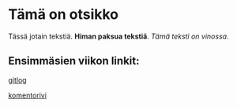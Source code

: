 # Tämä on otsikko
Tässä jotain tekstiä. **Himan paksua tekstiä**. *Tämä teksti on vinossa*.

## Ensimmäsien viikon linkit:

[gitlog](https://github.com/jrhel/ot-harjoitustyo2020/blob/master/laskarit/viikko1/gitlog.txt)

[komentorivi](https://github.com/jrhel/ot-harjoitustyo2020/blob/master/laskarit/viikko1/komentorivi.txt)
